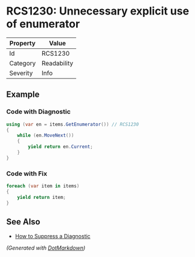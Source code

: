 # RCS1230: Unnecessary explicit use of enumerator

| Property | Value       |
| -------- | ----------- |
| Id       | RCS1230     |
| Category | Readability |
| Severity | Info        |

## Example

### Code with Diagnostic

```csharp
using (var en = items.GetEnumerator()) // RCS1230
{
    while (en.MoveNext())
    {
        yield return en.Current;
    }
}
```

### Code with Fix

```csharp
foreach (var item in items)
{
    yield return item;
}
```

## See Also

* [How to Suppress a Diagnostic](../HowToConfigureAnalyzers.md#how-to-suppress-a-diagnostic)


*\(Generated with [DotMarkdown](http://github.com/JosefPihrt/DotMarkdown)\)*